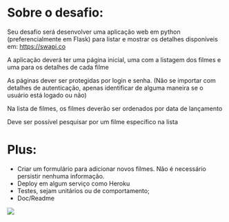 # Sobre o desafio:

Seu desafio será desenvolver uma aplicação web em python (preferencialmente em Flask) para listar e mostrar os detalhes disponíveis em: https://swapi.co

A aplicação deverá ter uma página inicial, uma com a listagem dos filmes e uma para os detalhes de cada filme

As páginas dever ser protegidas por login e senha. (Não se importar com detalhes de autenticação, apenas identificar de alguma maneira se o usuário está logado ou não)

Na lista de filmes, os filmes deverão ser ordenados por data de lançamento

Deve ser possível pesquisar por um filme específico na lista

# Plus: 
- Criar um formulário para adicionar novos filmes. Não é necessário persistir nenhuma informação.
- Deploy em algum serviço como Heroku
- Testes, sejam unitários ou de comportamento; 
- Doc/Readme

![](https://pbs.twimg.com/media/Cz_UQk7WIAAry1g?format=jpg&name=medium)
